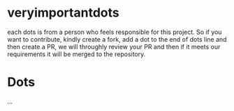 # veryimportantdots
each dots is from a person who feels responsible for this project.
So if you want to contribute, kindly create a fork, add a dot to the end of dots line and then create a PR, we will throughly review your PR and then if it meets our requirements it will be merged to the repository.


# Dots
...
